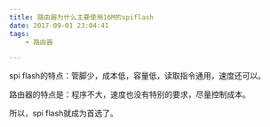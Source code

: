 ```yaml
---
title: 路由器为什么主要使用16M的spiflash
date: 2017-09-01 23:04:41
tags:
	- 路由器

---
```




spi flash的特点：管脚少，成本低，容量低，读取指令通用，速度还可以。

路由器的特点是：程序不大，速度也没有特别的要求，尽量控制成本。

所以，spi flash就成为首选了。


